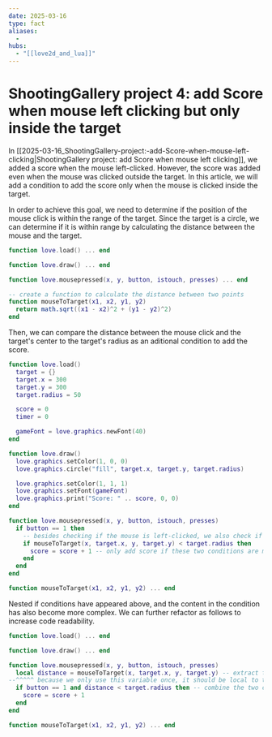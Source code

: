 ```yaml
---
date: 2025-03-16
type: fact
aliases:
  -
hubs:
  - "[[love2d_and_lua]]"
---
```


# ShootingGallery project 4: add Score when mouse left clicking but only inside the target

In [[2025-03-16_ShootingGallery-project:-add-Score-when-mouse-left-clicking|ShootingGallery project: add Score when mouse left clicking]], we added a score when the mouse left-clicked. However, the score was added even when the mouse was clicked outside the target. In this article, we will add a condition to add the score only when the mouse is clicked inside the target.

In order to achieve this goal, we need to determine if the position of the mouse click is within the range of the target. Since the target is a circle, we can determine if it is within range by calculating the distance between the mouse and the target.

```lua
function love.load() ... end

function love.draw() ... end

function love.mousepressed(x, y, button, istouch, presses) ... end

-- create a function to calculate the distance between two points
function mouseToTarget(x1, x2, y1, y2)
  return math.sqrt((x1 - x2)^2 + (y1 - y2)^2)
end
```

Then, we can compare the distance between the mouse click and the target's center to the target's radius as an aditional condition to add the score.

```lua
function love.load()
  target = {}
  target.x = 300
  target.y = 300
  target.radius = 50

  score = 0
  timer = 0

  gameFont = love.graphics.newFont(40)
end

function love.draw()
  love.graphics.setColor(1, 0, 0)
  love.graphics.circle("fill", target.x, target.y, target.radius)

  love.graphics.setColor(1, 1, 1)
  love.graphics.setFont(gameFont)
  love.graphics.print("Score: " .. score, 0, 0)
end

function love.mousepressed(x, y, button, istouch, presses)
  if button == 1 then
    -- besides checking if the mouse is left-clicked, we also check if the distance between the mouse and the target is less than the target's radius
    if mouseToTarget(x, target.x, y, target.y) < target.radius then
      score = score + 1 -- only add score if these two conditions are met
    end
  end
end

function mouseToTarget(x1, x2, y1, y2) ... end
```

Nested if conditions have appeared above, and the content in the condition has also become more complex. We can further refactor as follows to increase code readability.

```lua
function love.load() ... end

function love.draw() ... end

function love.mousepressed(x, y, button, istouch, presses)
  local distance = mouseToTarget(x, target.x, y, target.y) -- extract the distance calculation to a variable to make condition more readable
--^^^^^ because we only use this variable once, it should be local to the function instead of global
  if button == 1 and distance < target.radius then -- combine the two conditions into one to avoid nested if
    score = score + 1
  end
end

function mouseToTarget(x1, x2, y1, y2) ... end
```


